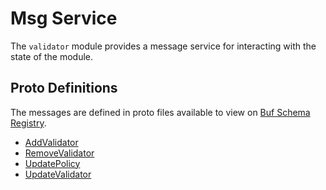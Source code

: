 # Msg Service

The `validator` module provides a message service for interacting with the state of the module.

## Proto Definitions

The messages are defined in proto files available to view on [Buf Schema Registry](https://buf.build/chora/validator).

<!-- listed alphabetically -->

- [AddValidator](https://buf.build/chora/validator/docs/main:chora.validator.v1#chora.validator.v1.Msg.AddValidator)
- [RemoveValidator](https://buf.build/chora/validator/docs/main:chora.validator.v1#chora.validator.v1.Msg.RemoveValidator)
- [UpdatePolicy](https://buf.build/chora/validator/docs/main:chora.validator.v1#chora.validator.v1.Msg.UpdatePolicy)
- [UpdateValidator](https://buf.build/chora/validator/docs/main:chora.validator.v1#chora.validator.v1.Msg.UpdateValidator)
